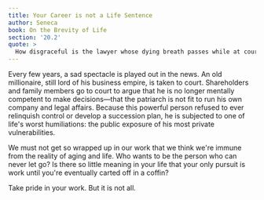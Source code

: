 ```yaml
---
title: Your Career is not a Life Sentence
author: Seneca
book: On the Brevity of Life
section: '20.2'
quote: >
  How disgraceful is the lawyer whose dying breath passes while at court, at an advanced age, pleading for unknown litigants and still seeking approval of ignorant spectators.
---
```


Every few years, a sad spectacle is played out in the news. An old millionaire, still lord of his business empire, is taken to court. Shareholders and family members go to court to argue that he is no longer mentally competent to make decisions—that the patriarch is not fit to run his own company and legal affairs. Because this powerful person refused to ever relinquish control or develop a succession plan, he is subjected to one of life's worst humiliations: the public exposure of his most private vulnerabilities.

We must not get so wrapped up in our work that we think we're immune from the reality of aging and life. Who wants to be the person who can never let go? Is there so little meaning in your life that your only pursuit is work until you're eventually carted off in a coffin?

Take pride in your work. But it is not all.
